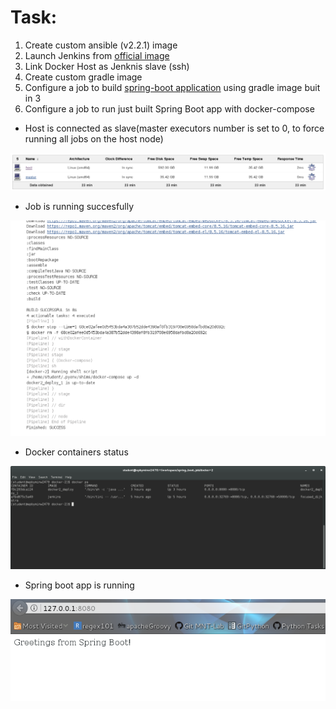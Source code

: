 # Task:
1. Create custom ansible (v2.2.1) image
2. Launch Jenkins from [official image](https://hub.docker.com/_/jenkins/)
3. Link Docker Host as Jenknis slave (ssh)
4. Create custom gradle image
5. Configure a job to build [spring-boot application](https://spring.io/guides/gs/spring-boot/) using gradle image buit in 3
6. Configure a job to run just built Spring Boot app with docker-compose


- Host is connected as slave(master executors number is set to 0, to force running all jobs on the host node)
<img src="docker-2/pictures/Screenshot from 2017-08-02 12-53-47.png">

- Job is running succesfully
<img src="docker-2/pictures/Screenshot from 2017-08-02 12-42-27.png">

- Docker containers status
<img src="docker-2/pictures/Screenshot from 2017-08-02 12-43-07.png">

- Spring boot app is running
<img src="docker-2/pictures/Screenshot from 2017-08-02 09-21-12.png">

